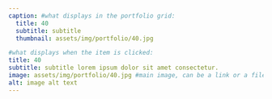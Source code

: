 ```yaml
---
caption: #what displays in the portfolio grid:
  title: 40
  subtitle: subtitle
  thumbnail: assets/img/portfolio/40.jpg

#what displays when the item is clicked:
title: 40
subtitle: subtitle lorem ipsum dolor sit amet consectetur.
image: assets/img/portfolio/40.jpg #main image, can be a link or a file in assets/img/portfolio
alt: image alt text
---
```

